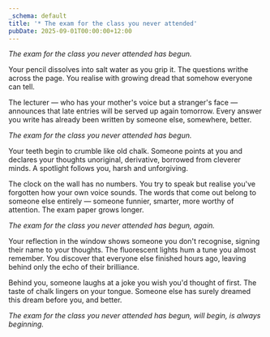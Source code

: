 ```yaml
---
_schema: default
title: '* The exam for the class you never attended'
pubDate: 2025-09-01T00:00:00+12:00
---
```

*The exam for the class you never attended has begun.*

Your pencil dissolves into salt water as you grip it. The questions writhe across the page. You realise with growing dread that somehow everyone can tell.

The lecturer — who has your mother's voice but a stranger's face — announces that late entries will be served up again tomorrow. Every answer you write has already been written by someone else, somewhere, better.

*The exam for the class you never attended has begun.*

Your teeth begin to crumble like old chalk. Someone points at you and declares your thoughts unoriginal, derivative, borrowed from cleverer minds. A spotlight follows you, harsh and unforgiving.

The clock on the wall has no numbers. You try to speak but realise you've forgotten how your own voice sounds. The words that come out belong to someone else entirely — someone funnier, smarter, more worthy of attention. The exam paper grows longer.

*The exam for the class you never attended has begun, again.*

Your reflection in the window shows someone you don't recognise, signing their name to your thoughts. The fluorescent lights hum a tune you almost remember. You discover that everyone else finished hours ago, leaving behind only the echo of their brilliance.

Behind you, someone laughs at a joke you wish you'd thought of first. The taste of chalk lingers on your tongue. Someone else has surely dreamed this dream before you, and better.

*The exam for the class you never attended has begun, will begin, is always beginning.*